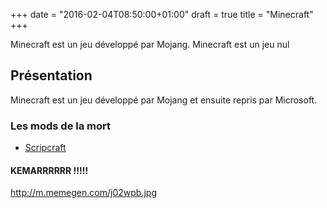 +++
date = "2016-02-04T08:50:00+01:00"
draft = true
title = "Minecraft"
+++

Minecraft est un jeu développé par Mojang.
Minecraft est un jeu nul
## Présentation

Minecraft est un jeu développé par Mojang et ensuite repris par Microsoft.

### Les mods de la mort
* [ Scripcraft](http://scriptcraftjs.org/)

#### KEMARRRRRR !!!!!
http://m.memegen.com/j02wpb.jpg


